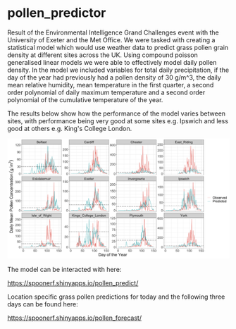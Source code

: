 # pollen_predictor

Result of the Environmental Intelligence Grand Challenges event with the University of Exeter and the Met Office. We were tasked with creating a statistical model which would use weather data to predict grass pollen grain density at different sites across the UK. Using compound poisson generalised linear models we were able to effectively model daily pollen density. In the model we included variables for total daily precipitation, if the day of the year had previously had a pollen density of 30 g/m^3, the daily mean relative humidity, mean temperature in the first quarter, a second order polynomial of daily maximum temperature and a second order polynomial of the cumulative temperature of the year.

The results below show how the performance of the model varies between sites, with performance being very good at some sites e.g. Ipswich and less good at others e.g. King's College London.

![alt text](https://github.com/spoonerf/pollen_predictor/blob/master/pollen_results.png?raw=true)

The model can be interacted with here:

https://spoonerf.shinyapps.io/pollen_predict/

Location specific grass pollen predictions for today and the following three days can be found here: 

https://spoonerf.shinyapps.io/pollen_forecast/

